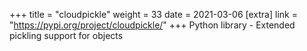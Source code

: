 +++
title = "cloudpickle"
weight = 33
date = 2021-03-06
[extra]
link = "https://pypi.org/project/cloudpickle/"
+++
Python library - Extended pickling support for objects

